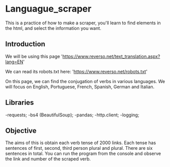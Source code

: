 # Languague_scraper
This is a practice of how to make a scraper, you'll learn to find elements in the html, and select the information you want.

## Introduction

We will be using this page 'https://www.reverso.net/text_translation.aspx?lang=EN' 

We can read its robots.txt here: 'https://www.reverso.net/robots.txt'

On this page, we can find the conjugation of verbs in various languages. We will focus on English, Portuguese, French, Spanish, German and Italian.

## Libraries

-requests;
-bs4 (BeautifulSoup);
-pandas;
-http.client;
-logging;

## Objective

The aims of this is obtain each verb tense of 2000 links.
Each tense has sentences of first, second, third person plural and plural. There are six sentences in total.
You can run the program from the console and observe the link and number of the scraped verb.
